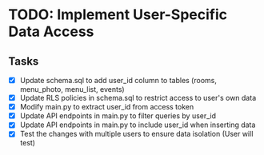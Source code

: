 # TODO: Implement User-Specific Data Access

## Tasks
- [x] Update schema.sql to add user_id column to tables (rooms, menu_photo, menu_list, events)
- [x] Update RLS policies in schema.sql to restrict access to user's own data
- [x] Modify main.py to extract user_id from access token
- [x] Update API endpoints in main.py to filter queries by user_id
- [x] Update API endpoints in main.py to include user_id when inserting data
- [x] Test the changes with multiple users to ensure data isolation (User will test)
